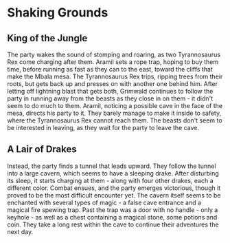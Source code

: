 # Shaking Grounds

## King of the Jungle
The party wakes the sound of stomping and roaring, as two Tyrannosaurus Rex come charging after them. Aramil sets a rope trap, hoping to buy them time, before running as fast as they can to the east, toward the cliffs that make the Mbala mesa. The Tyrannosaurus Rex trips, ripping trees from their roots, but gets back up and presses on with another one behind him. After letting off lightning blast that gets both, Grimwald continues to follow the party in running away from the beasts as they close in on them - it didn't seem to do much to them. Aramil, noticing a possible cave in the face of the mesa, directs his party to it. They barely manage to make it inside to safety, where the Tyrannosaurus Rex cannot reach them. The beasts don't seem to be interested in leaving, as they wait for the party to leave the cave. 

## A Lair of Drakes

Instead, the party finds a tunnel that leads upward. They follow the tunnel into a large cavern, which seems to have a sleeping drake. After disturbing its sleep, it starts charging at them - along with four other drakes, each a different color. Combat ensues, and the party emerges victorious, though it proved to be the most difficult encounter yet. The cavern itself seems to be enchanted with several types of magic - a false cave entrance and a magical fire spewing trap. Past the trap was a door with no handle - only a keyhole - as well as a chest containing a magical stone, some potions and coin. They take a long rest within the cave to continue their adventures the next day.

